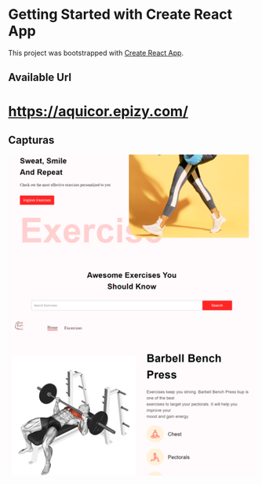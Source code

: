 # Getting Started with Create React App

This project was bootstrapped with [Create React App](https://github.com/facebook/create-react-app).

## Available Url

# https://aquicor.epizy.com/

## Capturas

![alt Img 1](https://github.com/aitorqc/gym-app/blob/main/public/Captura.png)
![alt Img 2](https://github.com/aitorqc/gym-app/blob/main/public/Captura2.png)